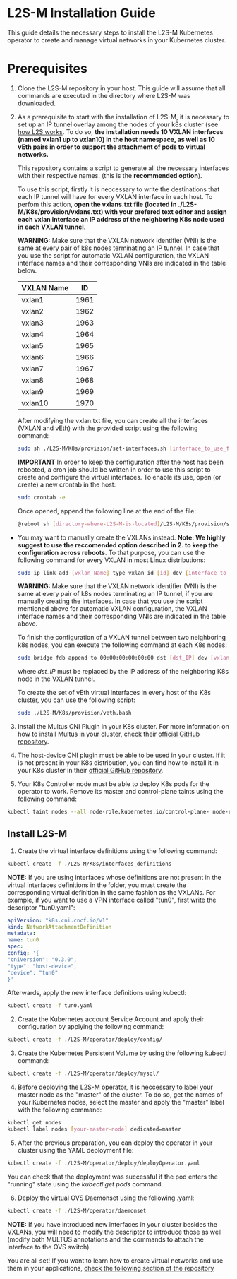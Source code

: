 # L2S-M Installation Guide
This guide details the necessary steps to install the L2S-M Kubernetes operator to create and manage virtual networks in your Kubernetes cluster.


# Prerequisites

1. Clone the L2S-M repository in your host. This guide will assume that all commands are executed in the directory where L2S-M was downloaded.

2. As a prerequisite to start with the installation of L2S-M, it is necessary to set up an IP tunnel overlay among the nodes of your k8s cluster (see  [how L2S works](https://github.com/Networks-it-uc3m/L2S-M/tree/main/K8s). To do so, **the installation needs 10 VXLAN interfaces (named vxlan1 up to vxlan10) in the host namespace, as well as 10 vEth pairs in order to support the attachment of pods to virtual networks.**

    This repository contains a script to generate all the necessary interfaces with their respective names. (this is the **recommended option**).

    To use this script, firstly it is neccessary to write the destinations that each IP tunnel will have for every VXLAN interface in each host. To perfom this action, **open the vxlans.txt file (located in ./L2S-M/K8s/provision/vxlans.txt) with your prefered text editor and assign each vxlan interface an IP address of the neighboring K8s node used in each VXLAN tunnel**.

    **WARNING:**  Make sure that the VXLAN network identifier (VNI) is the same at every pair of k8s nodes terminating an IP tunnel. In case that you use the script for automatic VXLAN configuration, the VXLAN interface names and their corresponding VNIs are indicated in the table below. 

    | **VXLAN Name** |**ID**  |
    |--|--|
    | vxlan1 | 1961 |
    | vxlan2 |  1962 |
    | vxlan3 |  1963 |
    | vxlan4 |  1964|
    | vxlan5 |  1965 |
    | vxlan6 |  1966|
    | vxlan7 |  1967|
    | vxlan8 |  1968|
    | vxlan9 |  1969|
    | vxlan10 |  1970|

    After modifying the vxlan.txt file, you can create all the interfaces (VXLAN and vEth) with the provided script using the following command:

    ```bash
    sudo sh ./L2S-M/K8s/provision/set-interfaces.sh [interface_to_use_for_vxlan_tunnel] ./L2S-M/K8s/provision/vxlans.txt
    ```

    **IMPORTANT** In order to keep the configuration after the host has been rebooted, a cron job should be written in order to use this script to create and configure the virtual interfaces. To enable its use, open (or create) a new crontab in the host:

    ```bash
    sudo crontab -e 
    ```

    Once opened, append the following line at the end of the file:

    ```bash
    @reboot sh [directory-where-L2S-M-is-located]/L2S-M/K8s/provision/set-interfaces.sh [interface_to_use] [directory-where-L2S-M-is-located]/L2S-M/K8s/provision/vxlans.txt
    ```

* You may want to manually create the VXLANs instead. **Note: We highly suggest to use the reccomended option described in 2. to keep the configuration across reboots**. To that purpose, you can use the following command for every VXLAN in most Linux distributions:

    ```bash
    sudo ip link add [vxlan_Name] type vxlan id [id] dev [interface_to_use] dstport [dst_port]
    ```

    **WARNING:** Make sure that the VXLAN network identifier (VNI) is the same at every pair of k8s nodes terminating an IP tunnel, if you are manually creating the interfaces. In case that you use the script mentioned above for automatic VXLAN configuration, the VXLAN interface names and their corresponding VNIs are indicated in the table above.

    To finish the configuration of a VXLAN tunnel between two neighboring k8s nodes, you can execute the following command at each K8s nodes:

    ```bash
    sudo bridge fdb append to 00:00:00:00:00:00 dst [dst_IP] dev [vxlan_Name]
    ```
    where *dst_IP* must be replaced by the IP address of the neighboring K8s node in the VXLAN tunnel.

    To create the set of vEth virtual interfaces in every host of the K8s cluster, you can use the following script:

    ```bash
    sudo ./L2S-M/K8s/provision/veth.bash
    ```

3. Install the Multus CNI Plugin in your K8s cluster. For more information on how to install Multus in your cluster, check their [official GitHub repository](https://github.com/k8snetworkplumbingwg/multus-cni).

4. The host-device CNI plugin must be able to be used in your cluster. If it is not present in your K8s distribution, you can find how to install it in your K8s cluster in their [official GitHub repository](https://github.com/containernetworking/plugins).

5. Your K8s Controller node must be able to deploy K8s pods for the operator to work. Remove its master and control-plane taints using the following command:
```bash
kubectl taint nodes --all node-role.kubernetes.io/control-plane- node-role.kubernetes.io/master-
```

 
## Install L2S-M

1. Create the virtual interface definitions using the following command:
 ```bash
kubectl create -f ./L2S-M/K8s/interfaces_definitions
```

**NOTE:** If you are using interfaces whose definitions are not present in the virtual interfaces definitions in the folder, you must create the corresponding virtual definition in the same fashion as the VXLANs. For example, if you want to use a VPN interface called "tun0", first write the descriptor "tun0.yaml":

 ```yaml
apiVersion: "k8s.cni.cncf.io/v1"
kind: NetworkAttachmentDefinition
metadata:
name: tun0
spec:
config: '{
"cniVersion": "0.3.0",
"type": "host-device",
"device": "tun0"
}'
```
Afterwards, apply the new interface definitions using kubectl:
  ```bash
kubectl create -f tun0.yaml
```
2. Create the Kubernetes account Service Account and apply their configuration by applying the following command:
 ```bash
kubectl create -f ./L2S-M/operator/deploy/config/
```

3. Create the Kubernetes Persistent Volume by using the following kubectl command:
 ```bash
kubectl create -f ./L2S-M/operator/deploy/mysql/
```

4. Before deploying the L2S-M operator, it is neccessary to label your master node as the "master" of the cluster. To do so, get the names of your Kubernetes nodes, select the master and apply the "master" label with the following command:

 ```bash
kubectl get nodes
kubectl label nodes [your-master-node] dedicated=master
```

5. After the previous preparation, you can deploy the operator in your cluster using the YAML deployment file:
 ```bash
kubectl create -f ./L2S-M/operator/deploy/deployOperator.yaml
```

 You can check that the deployment was successful if the pod enters the "running" state using the *kubectl get pods* command.

6. Deploy the virtual OVS Daemonset using the following .yaml:
```bash
kubectl create -f ./L2S-M/operator/daemonset
```
**NOTE:** If you have introduced new interfaces in your cluster besides the VXLANs, you will need to modify the descriptor to introduce those as well (modify both MULTUS annotations and the commands to attach the interface to the OVS switch). 

You are all set! If you want to learn how to create virtual networks and use them in your applications, [check the following section of the repository](https://github.com/Networks-it-uc3m/L2S-M/tree/main/descriptors)
